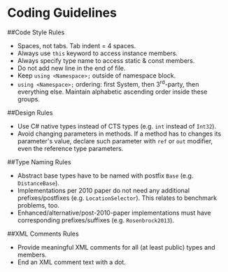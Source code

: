 Coding Guidelines
================

##Code Style Rules
- Spaces, not tabs. Tab indent = 4 spaces.
- Always use ```this``` keyword to access instance members.
- Always specify type name to access static & const members.
- Do not add new line in the end of file.
- Keep ```using <Namespace>;``` outside of namespace block.
- ```using <Namespace>;``` ordering: first System, then 3<sup>rd</sup>-party, then everything else. Maintain alphabetic ascending order inside these groups.

##Design Rules
- Use C# native types instead of CTS types (e.g. ```int``` instead of ```Int32```).
- Avoid changing parameters in methods. If a method has to changes its parameter's value, declare such parameter with ```ref``` or ```out``` modifier, even the reference type parameters.

##Type Naming Rules
- Abstract base types have to be named with postfix ```Base``` (e.g. ```DistanceBase```).
- Implementations per 2010 paper do not need any additional prefixes/postfixes (e.g. ```LocationSelector```). This relates to benchmark problems, too.
- Enhanced/alternative/post-2010-paper implementations must have corresponding prefixes/suffixes (e.g. ```Rosenbrock2013```).

##XML Comments Rules
- Provide meaningful XML comments for all (at least public) types and members.
- End an XML comment text with a dot.

